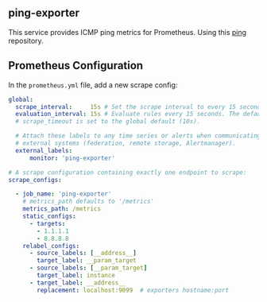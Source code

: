 ## ping-exporter

This service provides ICMP ping metrics for Prometheus. Using this [ping](https://github.com/cerebnismus/ping) repository.


## Prometheus Configuration

In the `prometheus.yml` file, add a new scrape config:

```yaml
global:
  scrape_interval:     15s # Set the scrape interval to every 15 seconds. Default is every 1 minute.
  evaluation_interval: 15s # Evaluate rules every 15 seconds. The default is every 1 minute.
  # scrape_timeout is set to the global default (10s).

  # Attach these labels to any time series or alerts when communicating with
  # external systems (federation, remote storage, Alertmanager).
  external_labels:
      monitor: 'ping-exporter'

# A scrape configuration containing exactly one endpoint to scrape:
scrape_configs:

  - job_name: 'ping-exporter'
    # metrics_path defaults to '/metrics'
    metrics_path: /metrics
    static_configs:
      - targets:
        - 1.1.1.1
        - 8.8.8.8
    relabel_configs:
      - source_labels: [__address__]
        target_label: __param_target
      - source_labels: [__param_target]
        target_label: instance
      - target_label: __address__
        replacement: localhost:9099  # exporters hostname:port
```
